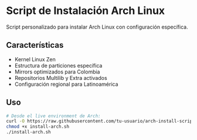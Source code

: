 # Script de Instalación Arch Linux

Script personalizado para instalar Arch Linux con configuración específica.

## Características

- Kernel Linux Zen
- Estructura de particiones específica
- Mirrors optimizados para Colombia
- Repositorios Multilib y Extra activados
- Configuración regional para Latinoamérica

## Uso

```bash
# Desde el live environment de Arch:
curl -O https://raw.githubusercontent.com/tu-usuario/arch-install-script/main/install-arch.sh
chmod +x install-arch.sh
./install-arch.sh
